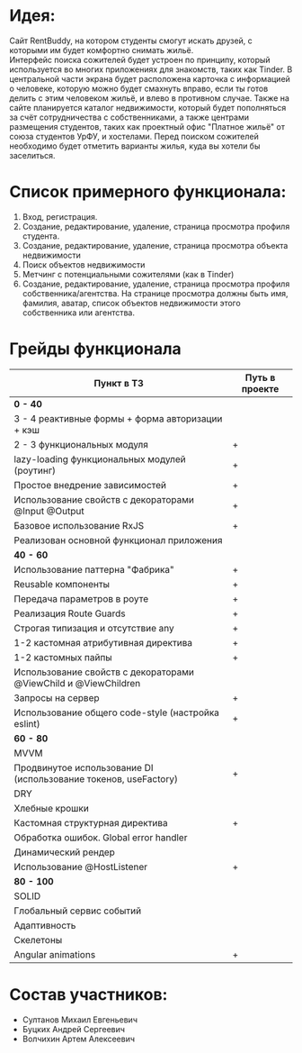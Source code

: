 # Идея:
Cайт RentBuddy, на котором студенты смогут искать друзей, с которыми им будет комфортно снимать жильё.  
Интерфейс поиска сожителей будет устроен по принципу, который используется во многих приложениях для знакомств, таких как Tinder. В центральной части экрана будет расположена карточка с информацией о человеке, которую можно будет смахнуть вправо, если ты готов делить с этим человеком жильё, и влево в противном случае. Также на сайте планируется каталог недвижимости, который будет пополняться за счёт сотрудничества с собственниками, а также центрами размещения студентов, таких как проектный офис "Платное жильё" от союза студентов УрФУ, и хостелами. Перед поиском сожителей необходимо будет отметить варианты жилья, куда вы хотели бы заселиться.

# Список примерного функционала:
1. Вход, регистрация.
2. Создание, редактирование, удаление, страница просмотра профиля студента.
3. Создание, редактирование, удаление, страница просмотра объекта недвижимости
4. Поиск объектов недвижимости
5. Метчинг с потенциальными сожителями (как в Tinder)
6. Создание, редактирование, удаление, страница просмотра профиля собственника/агентства. На странице просмотра должны быть имя, фамилия, аватар, список объектов недвижимости этого собственника или агентства.  

# Грейды функционала 
| Пункт в ТЗ                                         | Путь в проекте |
| -------------------------------------------------- | -------------- |
| **0 - 40**                                                          |
| 3 - 4 реактивные формы + форма авторизации + кэш   |                |
| 2 - 3 функциональных модуля                        |        +       |
| lazy-loading функциональных модулей (роутинг)      |        +       |
| Простое внедрение зависимостей                     |        +       |
| Использование свойств с декораторами @Input @Output|        +       |
| Базовое использование RxJS                         |        +       |
| Реализован основной функционал приложения          |                |
| **40 - 60**                                                         |
| Использование паттерна "Фабрика"                   |        +       |
| Reusable компоненты                                |        +       |
| Передача параметров в роуте                        |        +       |
| Реализация Route Guards                            |        +       |
| Строгая типизация и отсутствие any                 |        +       |
| 1-2 кастомная атрибутивная директива               |        +       |
| 1-2 кастомных пайпы                                |        +       |
| Использование свойств с декораторами @ViewChild и @ViewChildren |                |
| Запросы на сервер                                  |        +       |
| Использование общего code-style (настройка eslint) |        +       |
| **60 - 80**                                                         |
| MVVM                                               |                |
| Продвинутое использование DI (использование токенов, useFactory) |      +         |
| DRY                                                |                |
| Хлебные крошки                                     |                |
| Кастомная структурная директива                    |        +       |
| Обработка ошибок. Global error handler             |                |
| Динамический рендер                                |                |
| Использование @HostListener                        |        +       |
| **80 - 100**                                                         |
| SOLID                                              |                |
| Глобальный сервис событий                          |                |
| Адаптивность                                       |                |
| Скелетоны                                          |                |
| Angular animations                                 |       +        |


# Состав участников:
* Султанов Михаил Евгеньевич
* Буцких Андрей Сергеевич
* Волчихин Артем Алексеевич
